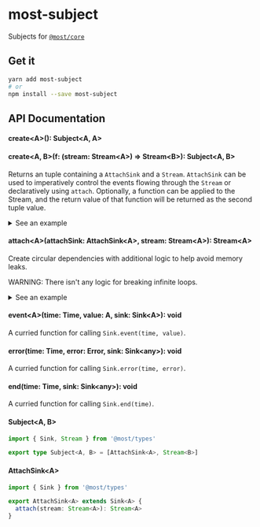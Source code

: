 # most-subject

Subjects for [`@most/core`](https://github.com/mostjs/core)

## Get it
```sh
yarn add most-subject
# or
npm install --save most-subject
```

## API Documentation

#### create\<A\>(): Subject\<A, A\>
#### create\<A, B\>(f: (stream: Stream\<A\>) =\> Stream\<B\>): Subject\<A, B\>

Returns an tuple containing a `AttachSink` and a `Stream`. `AttachSink` can be
used to imperatively control the events flowing through the `Stream` or
declaratively using `attach`. Optionally, a function can be applied to the Stream, 
and the return value of that function will be returned as the second tuple value.

<details>
  <summary>See an example</summary>
  
```typescript
import { create, event } from 'most-subject'
import { runEffects, propagateEventTask } from '@most/core'
import { newDefaultScheduler, currentTime } from '@most/scheduler'

// Create a new `Scheduler` for use in our application.
// Usually, you will want to only have one Scheduler, and it should be shared 
// across your application
const scheduler = newDefaultScheduler()

// Create our sink and our stream.
// NOTE: stream is the resulting value of tap(console.log, stream).
const [ sink, stream ] = create(tap<number>(console.log))

// Pushes events into our stream.
const next = (n: number) => event(currentTime(scheduler), n, sink)

// Activate our stream.
runEffects(stream, scheduler)

// Simulate asynchronous data fetching,
// and then push values into our stream.
Promise.resolve([ 1, 2, 3 ])
 .then(data => data.forEach(next))
```

</details>

#### attach\<A\>(attachSink: AttachSink\<A\>, stream: Stream\<A\>): Stream\<A\>

Create circular dependencies with additional logic to help avoid memory leaks.

WARNING: There isn't any logic for breaking infinite loops.

<details>
  <summary>See an example</summary>

```typescript
import { Stream } from '@most/types'
import { create, attach } from 'most-subject'
import { periodic, scan, take, runEffects } from '@most/core'
import { newDefaultScheduler } from '@most/scheduler'

// Create a new Scheduler for use in our application.
// Usually, you will want to only have one Scheduler, and it should be shared 
// across your application.
const scheduler = newDefaultScheduler()

const [ sink, stream ] = create<number>()

// Listen to our stream.
// It will log 1, 2, and 3.
runEffects(tap(console.log, take(3, stream)), scheduler)

const origin = scan(x => x + 1, 0, periodic(100))

attach(origin)
```

</details>

#### event\<A\>(time: Time, value: A, sink: Sink\<A\>): void

A curried function for calling `Sink.event(time, value)`.

#### error(time: Time, error: Error, sink: Sink\<any\>): void

A curried function for calling `Sink.error(time, error)`.

#### end(time: Time, sink: Sink\<any\>): void

A curried function for calling `Sink.end(time)`.

#### Subject\<A, B\>

```typescript
import { Sink, Stream } from '@most/types'

export type Subject<A, B> = [AttachSink<A>, Stream<B>]
```

#### AttachSink\<A\>

```typescript
import { Sink } from '@most/types'

export AttachSink<A> extends Sink<A> {
  attach(stream: Stream<A>): Stream<A>
}
```
